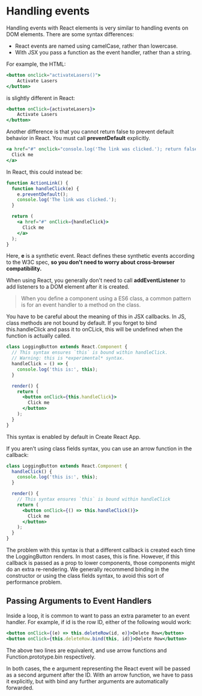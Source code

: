 # Handling events

Handling events with React elements is very similar to handling events on DOM elements. There are some syntax differences:

- React events are named using camelCase, rather than lowercase.
- With JSX you pass a function as the event handler, rather than a string.

For example, the HTML: 

```jsx
<button onclick="activateLasers()">
	Activate Lasers
</button>
```

is slightly different in React:

```jsx
<button onClick={activateLasers}>
	Activate Lasers
</button>
```

Another difference is that you cannot return false to prevent default behavior in React. You must call **preventDefault** explicitly. 

```jsx
<a href="#" onclick="console.log('The link was clicked.'); return false">
  Click me
</a>
```

 In React, this could instead be:

```jsx
function ActionLink() {
  function handleClick(e) {
    e.preventDefault();
    console.log('The link was clicked.');
  }

  return (
    <a href="#" onClick={handleClick}>
      Click me
    </a>
  );
}
```

Here, **e** is a synthetic event. React defines these synthetic events according to the W3C spec, **so you don't need to worry about cross-browser compatibility.**

When using React, you generally don't need to call **addEventListener** to add listeners to a DOM element after it is created. 

> When you define a component using a ES6 class, a common pattern is for an event handler to a method on the class.

You have to be careful about the meaning of this in JSX callbacks. In JS, class methods are not bound by default. If you forget to bind this.handleClick and pass it to onCLick, this will be undefined when the function is actually called.

```jsx
class LoggingButton extends React.Component {
  // This syntax ensures `this` is bound within handleClick.
  // Warning: this is *experimental* syntax.
  handleClick = () => {
    console.log('this is:', this);
  }

  render() {
    return (
      <button onClick={this.handleClick}>
        Click me
      </button>
    );
  }
}
```

This syntax is enabled by default in Create React App.

If you aren't using class fields syntax, you can use an arrow function in the callback:

```jsx
class LoggingButton extends React.Component {
  handleClick() {
    console.log('this is:', this);
  }

  render() {
    // This syntax ensures `this` is bound within handleClick
    return (
      <button onClick={() => this.handleClick()}>
        Click me
      </button>
    );
  }
}
```

The problem with this syntax is that a different callback is created each time the LoggingButton renders. In most cases, this is fine. However, if this callback is passed as a prop to lower components, those components might do an extra re-rendering. We generally recommend binding in the constructor or using the class fields syntax, to avoid this sort of performance problem.

## Passing Arguments to Event Handlers

Inside a loop, it is common to want to pass an extra parameter to an event handler. For example, if id is the row ID, either of the following would work:

```jsx
<button onClick={(e) => this.deleteRow(id, e)}>Delete Row</button>
<button onClick={this.deleteRow.bind(this, id)}>Delete Row</button>
```

The above two lines are equivalent, and use arrow functions and Function.prototype.bin respectively.

In both cases, the e argument representing the React event will be passed as a second argument after the ID. With an arrow function, we have to pass it explicitly, but with bind any further arguments are automatically forwarded.